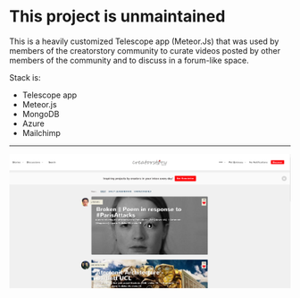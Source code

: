 # This project is unmaintained


This is a heavily customized Telescope app (Meteor.Js) that was used by members of the creatorstory community to curate videos posted by other members of the community and to discuss in a forum-like space.

Stack is:

* Telescope app
* Meteor.js
* MongoDB
* Azure
* Mailchimp

----------------------------------------------------------------------------------------------------------


![This is how the product look like"](https://github.com/creatorstory/creatorstory-app/blob/master/readme-photos/creatorstory.PNG)


